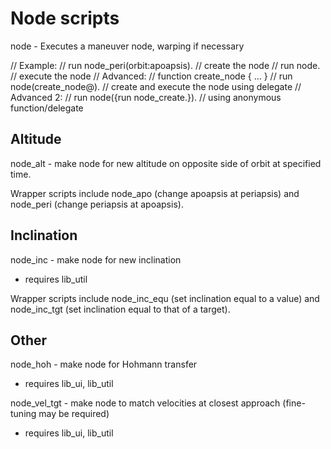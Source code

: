 # Node scripts

node - Executes a maneuver node, warping if necessary

// Example:
//	 run node_peri(orbit:apoapsis). // create the node
//	 run node. // execute the node
// Advanced:
//	 function create_node { ... }
//	 run node(create_node@). // create and execute the node using delegate
// Advanced 2:
//	 run node({run node_create.}). // using anonymous function/delegate

## Altitude

node_alt - make node for new altitude on opposite side of orbit at specified time.

Wrapper scripts include node_apo (change apoapsis at periapsis) and node_peri (change periapsis at apoapsis).

## Inclination

node_inc - make node for new inclination
- requires lib_util

Wrapper scripts include node_inc_equ (set inclination equal to a value) and node_inc_tgt (set inclination equal to that of a target).

## Other

node_hoh - make node for Hohmann transfer
- requires lib_ui, lib_util

node_vel_tgt - make node to match velocities at closest approach (fine-tuning may be required)
- requires lib_ui, lib_util
